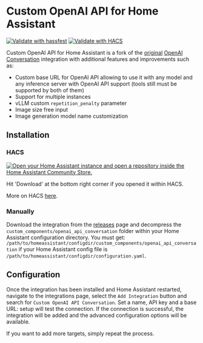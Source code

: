 # Custom OpenAI API for Home Assistant

[![Validate with hassfest](https://github.com/hekmon/ha-openaicust/actions/workflows/hassfest.yaml/badge.svg)](https://github.com/hekmon/ha-openaicust/actions/workflows/hassfest.yaml)
[![Validate with HACS](https://github.com/hekmon/ha-openaicust/actions/workflows/hacs.yaml/badge.svg)](https://github.com/hekmon/ha-openaicust/actions/workflows/hacs.yaml)

Custom OpenAI API for Home Assistant is a fork of the [original](https://github.com/home-assistant/core/tree/2024.12.5/homeassistant/components/openai_conversation) [OpenAI Conversation](https://www.home-assistant.io/integrations/openai_conversation/) integration with additional features and improvements such as:

- Custom base URL for OpenAI API allowing to use it with any model and any inference server with OpenAI API support (tools still must be supported by both of them)
- Support for multiple instances
- vLLM custom `repetition_penalty` parameter
- Image size free input
- Image generation model name customization

## Installation

### HACS

[![Open your Home Assistant instance and open a repository inside the Home Assistant Community Store.](https://my.home-assistant.io/badges/hacs_repository.svg)](https://my.home-assistant.io/redirect/hacs_repository/?owner=hekmon&repository=ha-openaicust&category=integration)

Hit 'Download' at the bottom right corner if you opened it within HACS.

More on HACS [here](https://hacs.xyz/).

### Manually

Download the integration from the [releases](https://github.com/hekmon/ha-openaicust/releases) page and decompress the `custom_components/openai_api_conversation` folder within your Home Assistant configuration directory. You must get: `/path/to/homeassistant/configdir/custom_components/openai_api_conversation` if your Home Assistant config file is `/path/to/homeassistant/configdir/configuration.yaml`.

## Configuration

Once the integration has been installed and Home Assistant restarted, navigate to the integrations page, select the `Add Integration` button and search for `Custom OpenAI API Conversation`. Set a name, API key and a base URL: setup will test the connection. If the connection is successful, the integration will be added and the advanced configuration options will be available.

If you want to add more targets, simply repeat the process.
